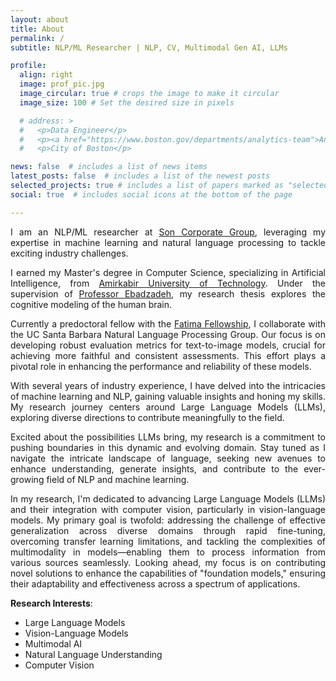 ```yaml
---
layout: about
title: About
permalink: /
subtitle: NLP/ML Researcher | NLP, CV, Multimodal Gen AI, LLMs

profile:
  align: right
  image: prof_pic.jpg
  image_circular: true # crops the image to make it circular
  image_size: 100 # Set the desired size in pixels

  # address: >
  #   <p>Data Engineer</p>
  #   <p><a href="https://www.boston.gov/departments/analytics-team">Analytics Team</a></p>
  #   <p>City of Boston</p>

news: false  # includes a list of news items
latest_posts: false  # includes a list of the newest posts
selected_projects: true # includes a list of papers marked as "selected={true}"
social: true  # includes social icons at the bottom of the page

---
```


<div style="text-align: justify;">

  I am an NLP/ML researcher at [Son Corporate Group](https://son-global.com/), leveraging my expertise in machine learning and natural language processing to tackle exciting industry challenges.

  I earned my Master's degree in Computer Science, specializing in Artificial Intelligence, from [Amirkabir University of Technology](https://aut.ac.ir/en). Under the supervision of [Professor Ebadzadeh](https://aut.ac.ir/cv/2130/MOHAMMAD-MEHDI-EBADZADEH), my research thesis explores the cognitive modeling of the human brain.

  Currently a predoctoral fellow with the [Fatima Fellowship](https://www.fatimafellowship.com/), I collaborate with the UC Santa Barbara Natural Language Processing Group. Our focus is on developing robust evaluation metrics for text-to-image models, crucial for achieving more faithful and consistent assessments. This effort plays a pivotal role in enhancing the performance and reliability of these models.

  With several years of industry experience, I have delved into the intricacies of machine learning and NLP, gaining valuable insights and honing my skills. My research journey centers around Large Language Models (LLMs), exploring diverse directions to contribute meaningfully to the field.

  Excited about the possibilities LLMs bring, my research is a commitment to pushing boundaries in this dynamic and evolving domain. Stay tuned as I navigate the intricate landscape of language, seeking new avenues to enhance understanding, generate insights, and contribute to the ever-growing field of NLP and machine learning.

  In my research, I'm dedicated to advancing Large Language Models (LLMs) and their integration with computer vision, particularly in vision-language models. My primary goal is twofold: addressing the challenge of effective generalization across diverse domains through rapid fine-tuning, overcoming transfer learning limitations, and tackling the complexities of multimodality in models—enabling them to process information from various sources seamlessly. Looking ahead, my focus is on contributing novel solutions to enhance the capabilities of "foundation models," ensuring their adaptability and effectiveness across a spectrum of applications.

</div>

**Research Interests**:
- Large Language Models
- Vision-Language Models
- Multimodal AI
- Natural Language Understanding
- Computer Vision

